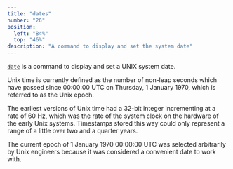 ```yaml
---
title: "dates"
number: "26"
position:
  left: "84%"
  top: "46%"
description: "A command to display and set the system date"
---
```


[`date`](https://man7.org/linux/man-pages/man1/date.1.html) is a command to display and set a UNIX system date.

Unix time is currently defined as the number of non-leap seconds which have passed since 00:00:00 UTC on Thursday, 1 January 1970,
which is referred to as the Unix epoch.

The earliest versions of Unix time had a 32-bit integer incrementing at a rate of 60 Hz, which was the rate of the system clock
on the hardware of the early Unix systems.
Timestamps stored this way could only represent a range of a little over two and a quarter years.

The current epoch of 1 January 1970 00:00:00 UTC was selected arbitrarily by Unix engineers because it was considered a
convenient date to work with.

